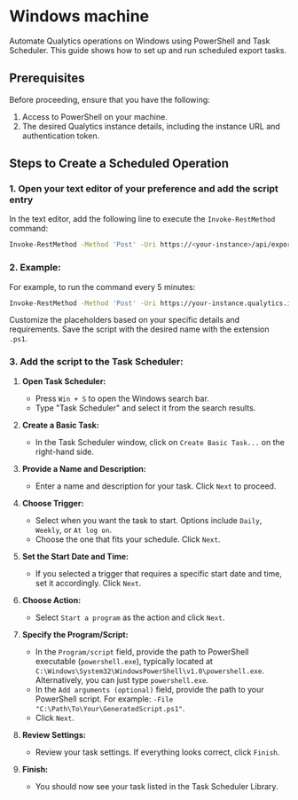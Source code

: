# Windows machine

Automate Qualytics operations on Windows using PowerShell and Task Scheduler. This guide shows how to set up and run scheduled export tasks.

## Prerequisites
Before proceeding, ensure that you have the following:

1. Access to PowerShell on your machine.
2. The desired Qualytics instance details, including the instance URL and authentication token.


## Steps to Create a Scheduled Operation

### 1. Open your text editor of your preference and add the script entry

In the text editor, add the following line to execute the `Invoke-RestMethod` command:

```bash
Invoke-RestMethod -Method 'Post' -Uri https://<your-instance>/api/export/anomalies?datastore=<datastore-id>&containers=<container-id-one>&containers=<container-id-two> -Headers @{'Authorization' = 'Bearer <your-token>'; 'Content-Type' = 'application/json'}
```

### 2. Example:

For example, to run the command every 5 minutes:

```bash
Invoke-RestMethod -Method 'Post' -Uri https://your-instance.qualytics.io/api/export/anomalies?datastore=123&containers=44&containers=22 -Headers @{'Authorization' = 'Bearer eyJhbGciOiJIUzI1NiIsInR5cCI6IkpXVCJ9...'; 'Content-Type' = 'application/json'}
```

Customize the placeholders based on your specific details and requirements. Save the script with the desired name with the extension `.ps1`.

### 3. Add the script to the Task Scheduler:

1. **Open Task Scheduler:**
    - Press `Win + S` to open the Windows search bar.
    - Type "Task Scheduler" and select it from the search results.

2. **Create a Basic Task:**
    - In the Task Scheduler window, click on `Create Basic Task...` on the right-hand side.

3. **Provide a Name and Description:**
    - Enter a name and description for your task. Click `Next` to proceed.

4. **Choose Trigger:**
    - Select when you want the task to start. Options include `Daily`, `Weekly`, or `At log on`.
    - Choose the one that fits your schedule. Click `Next`.

5. **Set the Start Date and Time:**
    - If you selected a trigger that requires a specific start date and time, set it accordingly. Click `Next`.

6. **Choose Action:**
    - Select `Start a program` as the action and click `Next`.

7. **Specify the Program/Script:**
    - In the `Program/script` field, provide the path to PowerShell executable (`powershell.exe`), typically located at `C:\Windows\System32\WindowsPowerShell\v1.0\powershell.exe`. Alternatively, you can just type `powershell.exe`.
    - In the `Add arguments (optional)` field, provide the path to your PowerShell script. For example: `-File "C:\Path\To\Your\GeneratedScript.ps1"`.
    - Click `Next`.

8. **Review Settings:**
    - Review your task settings. If everything looks correct, click `Finish`.

9. **Finish:**
    - You should now see your task listed in the Task Scheduler Library.